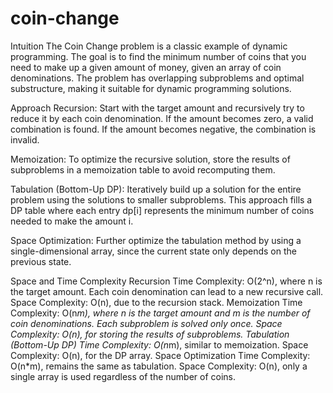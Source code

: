 # coin-change
Intuition
The Coin Change problem is a classic example of dynamic programming. The goal is to find the minimum number of coins that you need to make up a given amount of money, given an array of coin denominations. The problem has overlapping subproblems and optimal substructure, making it suitable for dynamic programming solutions.

Approach
Recursion: Start with the target amount and recursively try to reduce it by each coin denomination. If the amount becomes zero, a valid combination is found. If the amount becomes negative, the combination is invalid.

Memoization: To optimize the recursive solution, store the results of subproblems in a memoization table to avoid recomputing them.

Tabulation (Bottom-Up DP): Iteratively build up a solution for the entire problem using the solutions to smaller subproblems. This approach fills a DP table where each entry dp[i] represents the minimum number of coins needed to make the amount i.

Space Optimization: Further optimize the tabulation method by using a single-dimensional array, since the current state only depends on the previous state.

Space and Time Complexity
Recursion
Time Complexity: O(2^n), where n is the target amount. Each coin denomination can lead to a new recursive call.
Space Complexity: O(n), due to the recursion stack.
Memoization
Time Complexity: O(n*m), where n is the target amount and m is the number of coin denominations. Each subproblem is solved only once.
Space Complexity: O(n), for storing the results of subproblems.
Tabulation (Bottom-Up DP)
Time Complexity: O(n*m), similar to memoization.
Space Complexity: O(n), for the DP array.
Space Optimization
Time Complexity: O(n*m), remains the same as tabulation.
Space Complexity: O(n), only a single array is used regardless of the number of coins.
